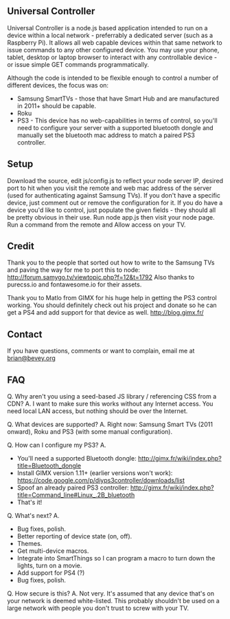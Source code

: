 Universal Controller
---
Universal Controller is a node.js based application intended to run on a device within a local network - preferrably a dedicated server (such as a Raspberry Pi).  It allows all web capable devices within that same network to issue commands to any other configured device.  You may use your phone, tablet, desktop or laptop browser to interact with any controllable device - or issue simple GET commands programmatically.

Although the code is intended to be flexible enough to control a number of different devices, the focus was on:
 * Samsung SmartTVs - those that have Smart Hub and are manufactured in 2011+ should be capable.
 * Roku
 * PS3 - This device has no web-capabilities in terms of control, so you'll need to configure your server with a supported bluetooth dongle and manually set the bluetooth mac address to match a paired PS3 controller.

Setup
---
Download the source, edit js/config.js to reflect your node server IP, desired port to hit when you visit the remote and web mac address of the server (used for authenticating against Samsung TVs).  If you don't have a specific device, just comment out or remove the configuration for it.  If you do have a device you'd like to control, just populate the given fields - they should all be pretty obvious in their use.  Run node app.js then visit your node page.  Run a command from the remote and Allow access on your TV.

Credit
---
Thank you to the people that sorted out how to write to the Samsung TVs and paving the way for me to port this to node: http://forum.samygo.tv/viewtopic.php?f=12&t=1792
Also thanks to purecss.io and fontawesome.io for their assets.

Thank you to Matlo from GIMX for his huge help in getting the PS3 control working.  You should definitely check out his project and donate so he can get a PS4 and add support for that device as well. http://blog.gimx.fr/

Contact
---
If you have questions, comments or want to complain, email me at brian@bevey.org

FAQ
---
Q. Why aren't you using a seed-based JS library / referencing CSS from a CDN?
A. I want to make sure this works without any Internet access.  You need local LAN access, but nothing should be over the Internet.

Q. What devices are supported?
A. Right now: Samsung Smart TVs (2011 onward), Roku and PS3 (with some manual configuration).

Q. How can I configure my PS3?
A.
 * You'll need a supported Bluetooth dongle: http://gimx.fr/wiki/index.php?title=Bluetooth_dongle
 * Install GIMX version 1.11+ (earlier versions won't work): https://code.google.com/p/diyps3controller/downloads/list
 * Spoof an already paired PS3 controller: http://gimx.fr/wiki/index.php?title=Command_line#Linux_.2B_bluetooth
 * That's it!

Q. What's next?
A.
 * Bug fixes, polish.
 * Better reporting of device state (on, off).
 * Themes.
 * Get multi-device macros.
 * Integrate into SmartThings so I can program a macro to turn down the lights, turn on a movie.
 * Add support for PS4 (?)
 * Bug fixes, polish.

Q. How secure is this?
A. Not very.  It's assumed that any device that's on your network is deemed white-listed.  This probably shouldn't be used on a large network with people you don't trust to screw with your TV.